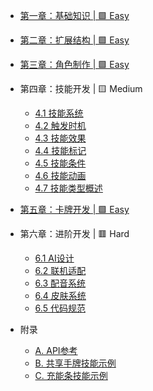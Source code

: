 - [第一章：基础知识 | 🟩 Easy](basic.md)
- [第二章：扩展结构 | 🟩 Easy](structure.md)
- [第三章：角色制作 | 🟩 Easy](character.md)
- 第四章：技能开发 | 🟨 Medium
  - [4.1 技能系统](skill.md)
  - [4.2 触发时机](trigger.md)
  - [4.3 技能效果](effect.md)
  - [4.4 技能标记](mark.md)
  - [4.5 技能条件](condition.md)
  - [4.6 技能动画](animation.md)
  - [4.7 技能类型概述](skill-types.md)

- [第五章：卡牌开发 | 🟩 Easy](card.md)
- 第六章：进阶开发 | 🟥 Hard
  - [6.1 AI设计](ai.md)
  - [6.2 联机适配](online.md)
  - [6.3 配音系统](audio.md)
  - [6.4 皮肤系统](skin.md)
  - [6.5 代码规范](code-standard.md)
- 附录
  - [A. API参考](appendix/api.md)
  - [B. 共享手牌技能示例](appendix/share-skill.md)
  - [C. 充能条技能示例](appendix/enery-skill.md)
